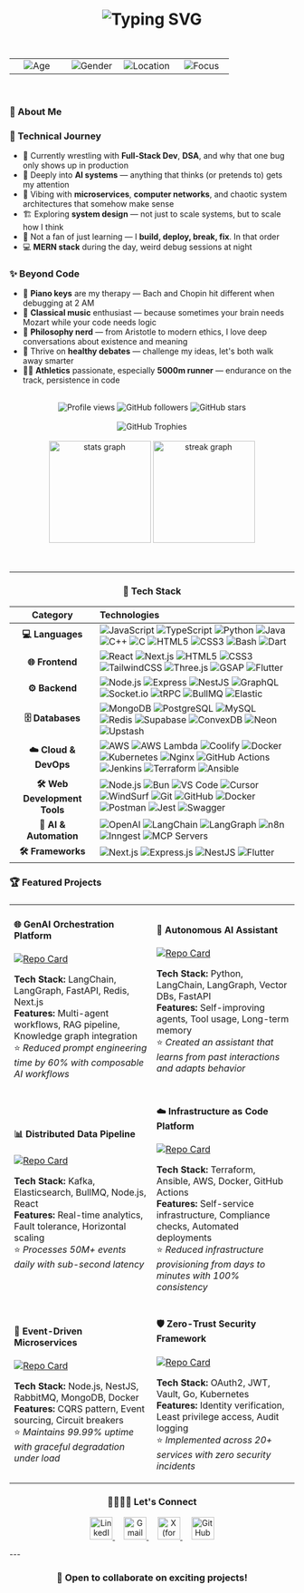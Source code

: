 <div align="center">

<!-- Header Section -->
<h1>
  <img src="https://readme-typing-svg.herokuapp.com?font=JetBrains+Mono&weight=800&size=35&pause=1000&color=6366F1&center=true&vCenter=true&width=600&lines=Hi+👋+I'm+Maitrek+Patel;Full-Stack+Developer;GenAI+Developer;System+Designer;Web+Designer" alt="Typing SVG" />
</h1>

<br>

<!-- Personal Info Cards -->
<table border="0" cellspacing="10" cellpadding="0" width="100%" align="center">
<tr align="center">
<td width="25%">
  <img src="https://img.shields.io/badge/👤_Age-22_years-4facfe?style=for-the-badge&labelColor=0f172a&color=4facfe" alt="Age" />
</td>
<td width="25%">
  <img src="https://img.shields.io/badge/🚹_Gender-Male-f093fb?style=for-the-badge&labelColor=0f172a&color=f093fb" alt="Gender" />
</td>
<td width="25%">
  <img src="https://img.shields.io/badge/📍_Location-India-81c784?style=for-the-badge&labelColor=0f172a&color=81c784" alt="Location" />
</td>
<td width="25%">
  <img src="https://img.shields.io/badge/🎯_Focus-System Design-667eea?style=for-the-badge&labelColor=0f172a&color=667eea" alt="Focus" />
</td>
</tr>
</table>

<br>

<!-- About Me Section -->
<div align="left">

<h3>💭 About Me</h3>

### 🚀 Technical Journey
- 🧠 Currently wrestling with **Full-Stack Dev**, **DSA**, and why that one bug only shows up in production
- 🤖 Deeply into **AI systems** — anything that thinks (or pretends to) gets my attention  
- 🧩 Vibing with **microservices**, **computer networks**, and chaotic system architectures that somehow make sense
- 🏗️ Exploring **system design** — not just to scale systems, but to scale how I think
- 🔧 Not a fan of just learning — I **build, deploy, break, fix**. In that order
- 💻 **MERN stack** during the day, weird debug sessions at night


### ✨ Beyond Code  
- 🎹 **Piano keys** are my therapy — Bach and Chopin hit different when debugging at 2 AM
- 🎼 **Classical music** enthusiast — because sometimes your brain needs Mozart while your code needs logic
- 🤔 **Philosophy nerd** — from Aristotle to modern ethics, I love deep conversations about existence and meaning
- 💬 Thrive on **healthy debates** — challenge my ideas, let's both walk away smarter
- 🏃‍♂️ **Athletics** passionate, especially **5000m runner** — endurance on the track, persistence in code

</div>

<br>

<div align="center">
  <img src="https://komarev.com/ghpvc/?username=maitrekpatel1612&label=Profile%20views&color=9D4EDD&style=for-the-badge" alt="Profile views" />
  <img src="https://img.shields.io/github/followers/maitrekpatel1612?label=Followers&style=for-the-badge&color=9D4EDD" alt="GitHub followers" />
  <img src="https://img.shields.io/github/stars/maitrekpatel1612?label=Total%20Stars&style=for-the-badge&color=9D4EDD" alt="GitHub stars" />
</div>

<br>

<div align="center">
  <img src="https://github-profile-trophy.vercel.app/?username=maitrekpatel1612&theme=dracula&no-frame=false&no-bg=false&margin-w=4&row=1&column=6" alt="GitHub Trophies" />
</div>

<br>

<div align="center">
  <img src="https://github-readme-stats.vercel.app/api?username=maitrekpatel1612&hide_title=false&hide_rank=false&show_icons=true&include_all_commits=true&count_private=true&disable_animations=false&theme=dracula&locale=en&hide_border=false&border_radius=10" height="180" alt="stats graph"  />
  <img src="https://streak-stats.demolab.com?user=maitrekpatel1612&locale=en&mode=daily&theme=dracula&hide_border=false&border_radius=10" height="180" alt="streak graph"  />
</div>

<br>

</div>

<br>

---

<h3 align="center">🔬 Tech Stack</h3>

<div align="center">

| **Category** | **Technologies** |
|:---:|:---|
| **💻 Languages** | ![JavaScript](https://img.shields.io/badge/JS-F7DF1E?style=flat-square&logo=javascript&logoColor=black) ![TypeScript](https://img.shields.io/badge/TS-007ACC?style=flat-square&logo=typescript&logoColor=white) ![Python](https://img.shields.io/badge/Python-3776AB?style=flat-square&logo=python&logoColor=white) ![Java](https://img.shields.io/badge/Java-ED8B00?style=flat-square&logo=java&logoColor=white) ![C++](https://img.shields.io/badge/C++-00599C?style=flat-square&logo=c%2B%2B&logoColor=white) ![C](https://img.shields.io/badge/C-00599C?style=flat-square&logo=c&logoColor=white) ![HTML5](https://img.shields.io/badge/HTML5-E34F26?style=flat-square&logo=html5&logoColor=white) ![CSS3](https://img.shields.io/badge/CSS3-1572B6?style=flat-square&logo=css3&logoColor=white) ![Bash](https://img.shields.io/badge/Bash-4EAA25?style=flat-square&logo=gnubash&logoColor=white) ![Dart](https://img.shields.io/badge/Dart-0175C2?style=flat-square&logo=dart&logoColor=white) |
| **🌐 Frontend** | ![React](https://img.shields.io/badge/React-61DAFB?style=flat-square&logo=react&logoColor=black) ![Next.js](https://img.shields.io/badge/Next.js-000?style=flat-square&logo=next.js&logoColor=white) ![HTML5](https://img.shields.io/badge/HTML5-E34F26?style=flat-square&logo=html5&logoColor=white) ![CSS3](https://img.shields.io/badge/CSS3-1572B6?style=flat-square&logo=css3&logoColor=white) ![TailwindCSS](https://img.shields.io/badge/Tailwind-38B2AC?style=flat-square&logo=tailwind-css&logoColor=white) ![Three.js](https://img.shields.io/badge/Three.js-000?style=flat-square&logo=three.js&logoColor=white) ![GSAP](https://img.shields.io/badge/GSAP-88CE02?style=flat-square&logo=greensock&logoColor=white) ![Flutter](https://img.shields.io/badge/Flutter-02569B?style=flat-square&logo=flutter&logoColor=white) |
| **⚙️ Backend** | ![Node.js](https://img.shields.io/badge/Node.js-43853D?style=flat-square&logo=node.js&logoColor=white) ![Express](https://img.shields.io/badge/Express-000?style=flat-square&logo=express&logoColor=white) ![NestJS](https://img.shields.io/badge/NestJS-E0234E?style=flat-square&logo=nestjs&logoColor=white) ![GraphQL](https://img.shields.io/badge/GraphQL-E10098?style=flat-square&logo=graphql&logoColor=white) ![Socket.io](https://img.shields.io/badge/Socket.io-010101?style=flat-square&logo=socket.io&logoColor=white) ![tRPC](https://img.shields.io/badge/tRPC-2596BE?style=flat-square&logo=trpc&logoColor=white) ![BullMQ](https://img.shields.io/badge/BullMQ-FF6C37?style=flat-square&logo=bullmq&logoColor=white) ![Elastic](https://img.shields.io/badge/Elasticsearch-005571?style=flat-square&logo=elasticsearch&logoColor=white) |
| **🗄️ Databases** | ![MongoDB](https://img.shields.io/badge/MongoDB-4EA94B?style=flat-square&logo=mongodb&logoColor=white) ![PostgreSQL](https://img.shields.io/badge/PostgreSQL-316192?style=flat-square&logo=postgresql&logoColor=white) ![MySQL](https://img.shields.io/badge/MySQL-4479A1?style=flat-square&logo=mysql&logoColor=white) ![Redis](https://img.shields.io/badge/Redis-DC382D?style=flat-square&logo=redis&logoColor=white) ![Supabase](https://img.shields.io/badge/Supabase-3ECF8E?style=flat-square&logo=supabase&logoColor=white) ![ConvexDB](https://img.shields.io/badge/ConvexDB-FF6B6B?style=flat-square&logo=convex&logoColor=white) ![Neon](https://img.shields.io/badge/Neon-008FFF?style=flat-square&logo=neon&logoColor=white) ![Upstash](https://img.shields.io/badge/Upstash-00E9A3?style=flat-square&logo=upstash&logoColor=white) |
| **☁️ Cloud & DevOps** | ![AWS](https://img.shields.io/badge/AWS-232F3E?style=flat-square&logo=amazon-aws&logoColor=white) ![AWS Lambda](https://img.shields.io/badge/AWS_Lambda-FF9900?style=flat-square&logo=aws-lambda&logoColor=white) ![Coolify](https://img.shields.io/badge/Coolify-3B82F6?style=flat-square&logo=digitalocean&logoColor=white) ![Docker](https://img.shields.io/badge/Docker-2496ED?style=flat-square&logo=docker&logoColor=white) ![Kubernetes](https://img.shields.io/badge/K8s-326CE5?style=flat-square&logo=kubernetes&logoColor=white) ![Nginx](https://img.shields.io/badge/Nginx-009639?style=flat-square&logo=nginx&logoColor=white) ![GitHub Actions](https://img.shields.io/badge/GH_Actions-2088FF?style=flat-square&logo=github-actions&logoColor=white) ![Jenkins](https://img.shields.io/badge/Jenkins-D24939?style=flat-square&logo=jenkins&logoColor=white) ![Terraform](https://img.shields.io/badge/Terraform-7B42BC?style=flat-square&logo=terraform&logoColor=white) ![Ansible](https://img.shields.io/badge/Ansible-EE0000?style=flat-square&logo=ansible&logoColor=white) |
| **🛠️ Web Development Tools** | ![Node.js](https://img.shields.io/badge/Node.js-43853D?style=flat-square&logo=node.js&logoColor=white) ![Bun](https://img.shields.io/badge/Bun-000000?style=flat-square&logo=bun&logoColor=white) ![VS Code](https://img.shields.io/badge/VS_Code-007ACC?style=flat-square&logo=visual-studio-code&logoColor=white) ![Cursor](https://img.shields.io/badge/Cursor-3B82F6?style=flat-square&logo=cursor&logoColor=white) ![WindSurf](https://img.shields.io/badge/WindSurf-14B8A6?style=flat-square&logo=tailwind-css&logoColor=white) ![Git](https://img.shields.io/badge/Git-F05032?style=flat-square&logo=git&logoColor=white) ![GitHub](https://img.shields.io/badge/GitHub-181717?style=flat-square&logo=github&logoColor=white) ![Docker](https://img.shields.io/badge/Docker-2496ED?style=flat-square&logo=docker&logoColor=white) ![Postman](https://img.shields.io/badge/Postman-FF6C37?style=flat-square&logo=postman&logoColor=white) ![Jest](https://img.shields.io/badge/Jest-C21325?style=flat-square&logo=jest&logoColor=white) ![Swagger](https://img.shields.io/badge/Swagger-85EA2D?style=flat-square&logo=swagger&logoColor=black) |
| **🤖 AI & Automation** | ![OpenAI](https://img.shields.io/badge/OpenAI-412991?style=flat-square&logo=openai&logoColor=white) ![LangChain](https://img.shields.io/badge/LangChain-1C3C3C?style=flat-square&logo=langchain&logoColor=white) ![LangGraph](https://img.shields.io/badge/LangGraph-00A3E0?style=flat-square&logo=langchain&logoColor=white) ![n8n](https://img.shields.io/badge/n8n-F76808?style=flat-square&logo=n8n&logoColor=white) ![Inngest](https://img.shields.io/badge/Inngest-FF6B35?style=flat-square&logo=data&logoColor=white) ![MCP Servers](https://img.shields.io/badge/MCP-000000?style=flat-square&logo=minecraft&logoColor=white) |
| **🛠️ Frameworks** | ![Next.js](https://img.shields.io/badge/Next.js-000000?style=flat-square&logo=next.js&logoColor=white) ![Express.js](https://img.shields.io/badge/Express.js-000000?style=flat-square&logo=express&logoColor=white) ![NestJS](https://img.shields.io/badge/NestJS-E0234E?style=flat-square&logo=nestjs&logoColor=white) ![Flutter](https://img.shields.io/badge/Flutter-02569B?style=flat-square&logo=flutter&logoColor=white) |

</div>


###

<h3 align="left">🏆 Featured Projects</h3>

###

<div align="left">

<table>
<tr>
<td width="50%">

#### 🌐 **GenAI Orchestration Platform**
[![Repo Card](https://github-readme-stats.vercel.app/api/pin/?username=maitrekpatel1612&repo=genai-orchestrator&theme=dracula)](https://github.com/maitrekpatel1612/genai-orchestrator)

**Tech Stack:** LangChain, LangGraph, FastAPI, Redis, Next.js  
**Features:** Multi-agent workflows, RAG pipeline, Knowledge graph integration  
⭐ *Reduced prompt engineering time by 60% with composable AI workflows*

</td>
<td width="50%">

#### 🤖 **Autonomous AI Assistant**
[![Repo Card](https://github-readme-stats.vercel.app/api/pin/?username=maitrekpatel1612&repo=autonomous-gpt&theme=dracula)](https://github.com/maitrekpatel1612/autonomous-gpt)

**Tech Stack:** Python, LangChain, LangGraph, Vector DBs, FastAPI  
**Features:** Self-improving agents, Tool usage, Long-term memory  
⭐ *Created an assistant that learns from past interactions and adapts behavior*

</td>
</tr>
<tr>
<td width="50%">

#### 📊 **Distributed Data Pipeline**
[![Repo Card](https://github-readme-stats.vercel.app/api/pin/?username=maitrekpatel1612&repo=distributed-pipeline&theme=dracula)](https://github.com/maitrekpatel1612/distributed-pipeline)

**Tech Stack:** Kafka, Elasticsearch, BullMQ, Node.js, React  
**Features:** Real-time analytics, Fault tolerance, Horizontal scaling  
⭐ *Processes 50M+ events daily with sub-second latency*

</td>
<td width="50%">

#### ☁️ **Infrastructure as Code Platform**
[![Repo Card](https://github-readme-stats.vercel.app/api/pin/?username=maitrekpatel1612&repo=iac-platform&theme=dracula)](https://github.com/maitrekpatel1612/iac-platform)

**Tech Stack:** Terraform, Ansible, AWS, Docker, GitHub Actions  
**Features:** Self-service infrastructure, Compliance checks, Automated deployments  
⭐ *Reduced infrastructure provisioning from days to minutes with 100% consistency*

</td>
</tr>
<tr>
<td width="50%">

#### 🔄 **Event-Driven Microservices**
[![Repo Card](https://github-readme-stats.vercel.app/api/pin/?username=maitrekpatel1612&repo=event-driven-ms&theme=dracula)](https://github.com/maitrekpatel1612/event-driven-ms)

**Tech Stack:** Node.js, NestJS, RabbitMQ, MongoDB, Docker  
**Features:** CQRS pattern, Event sourcing, Circuit breakers  
⭐ *Maintains 99.99% uptime with graceful degradation under load*

</td>
<td width="50%">

#### 🛡️ **Zero-Trust Security Framework**
[![Repo Card](https://github-readme-stats.vercel.app/api/pin/?username=maitrekpatel1612&repo=zero-trust-security&theme=dracula)](https://github.com/maitrekpatel1612/zero-trust-security)

**Tech Stack:** OAuth2, JWT, Vault, Go, Kubernetes  
**Features:** Identity verification, Least privilege access, Audit logging  
⭐ *Implemented across 20+ services with zero security incidents*

</td>
</tr>
</table>

</div>
<h3 align="center">🫱🏻‍🫲🏻 Let's Connect</h3>

<p align="center">
  <a href="https://www.linkedin.com/in/maitrek-patel-3428a9258/" target="_blank" rel="noopener noreferrer">
    <img src="https://skillicons.dev/icons?i=linkedin" alt="LinkedIn" height="40"/>
  </a>
  &nbsp;&nbsp;&nbsp;
  <a href="mailto:maitrekpatel1612@gmail.com" target="_blank" rel="noopener noreferrer">
    <img src="https://skillicons.dev/icons?i=gmail" alt="Gmail" height="40"/>
  </a>
  &nbsp;&nbsp;&nbsp;
  <a href="https://x.com/MaitrekP97201" target="_blank" rel="noopener noreferrer">
    <img src="https://skillicons.dev/icons?i=twitter" alt="X (formerly Twitter)" height="40"/>
  </a>
  &nbsp;&nbsp;&nbsp;
  <a href="https://github.com/maitrekpatel1612" target="_blank" rel="noopener noreferrer">
    <img src="https://skillicons.dev/icons?i=github" alt="GitHub" height="40"/>
  </a>
</p>
---

<div align="center">
  <h3>💬 Open to collaborate on exciting projects!</h3>
</div>

<br>
